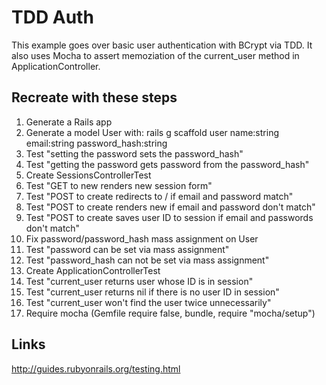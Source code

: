 # TDD Auth

This example goes over basic user authentication with
BCrypt via TDD. It also uses Mocha to assert memoziation
of the current_user method in ApplicationController.

## Recreate with these steps

1.  Generate a Rails app
2.  Generate a model User with:
    rails g scaffold user name:string email:string password_hash:string
3.  Test "setting the password sets the password_hash"
4.  Test "getting the password gets password from the password_hash"
5.  Create SessionsControllerTest
6.  Test "GET to new renders new session form"
7.  Test "POST to create redirects to / if email and password match"
8.  Test "POST to create renders new if email and password don't match"
9.  Test "POST to create saves user ID to session if email and passwords don't match"
10.  Fix password/password_hash mass assignment on User
11.  Test "password can be set via mass assignment"
12. Test "password_hash can not be set via mass assignment"
13. Create ApplicationControllerTest
14. Test "current_user returns user whose ID is in session"
15. Test "current_user returns nil if there is no user ID in session"
16. Test "current_user won't find the user twice unnecessarily"
17. Require mocha (Gemfile require false, bundle, require "mocha/setup")

## Links

http://guides.rubyonrails.org/testing.html
